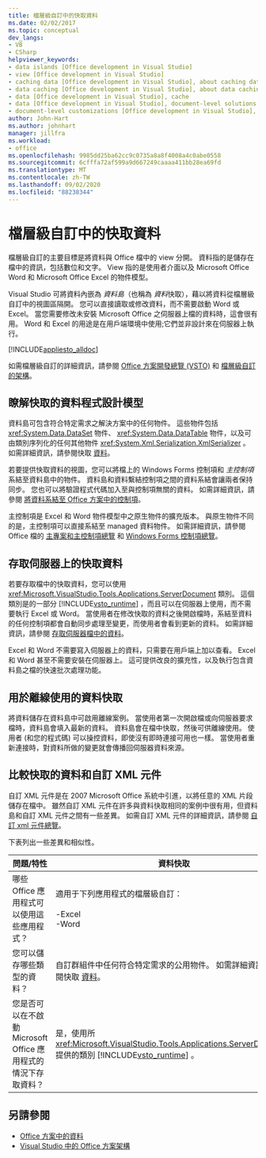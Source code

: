```yaml
---
title: 檔層級自訂中的快取資料
ms.date: 02/02/2017
ms.topic: conceptual
dev_langs:
- VB
- CSharp
helpviewer_keywords:
- data islands [Office development in Visual Studio]
- view [Office development in Visual Studio]
- caching data [Office development in Visual Studio], about caching data
- data caching [Office development in Visual Studio], about data caching
- data [Office development in Visual Studio], cache
- data [Office development in Visual Studio], document-level solutions
- document-level customizations [Office development in Visual Studio], data model
author: John-Hart
ms.author: johnhart
manager: jillfra
ms.workload:
- office
ms.openlocfilehash: 9985dd25ba62cc9c0735a8a8f4008a4c0abe0558
ms.sourcegitcommit: 6cfffa72af599a9d667249caaaa411bb28ea69fd
ms.translationtype: MT
ms.contentlocale: zh-TW
ms.lasthandoff: 09/02/2020
ms.locfileid: "88238344"
---
```

# <a name="cached-data-in-document-level-customizations"></a>檔層級自訂中的快取資料
  檔層級自訂的主要目標是將資料與 Office 檔中的 view 分開。 資料指的是儲存在檔中的資訊，包括數位和文字。 View 指的是使用者介面以及 Microsoft Office Word 和 Microsoft Office Excel 的物件模型。

 Visual Studio 可將資料內嵌為 *資料島*（也稱為 *資料*快取），藉以將資料從檔層級自訂中的視圖區隔開。 您可以直接讀取或修改資料，而不需要啟動 Word 或 Excel。 當您需要修改未安裝 Microsoft Office 之伺服器上檔的資料時，這會很有用。 Word 和 Excel 的用途是在用戶端環境中使用;它們並非設計來在伺服器上執行。

 [!INCLUDE[appliesto_alldoc](../vsto/includes/appliesto-alldoc-md.md)]

 如需檔層級自訂的詳細資訊，請參閱 [Office 方案開發總覽 &#40;VSTO&#41;](../vsto/office-solutions-development-overview-vsto.md) 和 [檔層級自訂的架構](../vsto/architecture-of-document-level-customizations.md)。

## <a name="understand-the-cached-data-programming-model"></a>瞭解快取的資料程式設計模型
 資料島可包含符合特定需求之解決方案中的任何物件。 這些物件包括 <xref:System.Data.DataSet> 物件、 <xref:System.Data.DataTable> 物件，以及可由類別序列化的任何其他物件 <xref:System.Xml.Serialization.XmlSerializer> 。 如需詳細資訊，請參閱快取 [資料](../vsto/caching-data.md)。

 若要提供快取資料的視圖，您可以將檔上的 Windows Forms 控制項和 *主控制項* 系結至資料島中的物件。 資料島和資料繫結控制項之間的資料系結會讓兩者保持同步。 您也可以將驗證程式代碼加入至與控制項無關的資料。 如需詳細資訊，請參閱 [將資料系結至 Office 方案中的控制項](../vsto/binding-data-to-controls-in-office-solutions.md)。

 主控制項是 Excel 和 Word 物件模型中之原生物件的擴充版本。 與原生物件不同的是，主控制項可以直接系結至 managed 資料物件。 如需詳細資訊，請參閱 Office 檔的 [主專案和主控制項總覽](../vsto/host-items-and-host-controls-overview.md) 和 [Windows Forms 控制項總覽](../vsto/windows-forms-controls-on-office-documents-overview.md)。

## <a name="access-cached-data-on-the-server"></a>存取伺服器上的快取資料
 若要存取檔中的快取資料，您可以使用 <xref:Microsoft.VisualStudio.Tools.Applications.ServerDocument> 類別。 這個類別是的一部分 [!INCLUDE[vsto_runtime](../vsto/includes/vsto-runtime-md.md)] ，而且可以在伺服器上使用，而不需要執行 Excel 或 Word。 當使用者在修改快取的資料之後開啟檔時，系結至資料的任何控制項都會自動同步處理至變更，而使用者會看到更新的資料。 如需詳細資訊，請參閱 [存取伺服器檔中的資料](../vsto/accessing-data-in-documents-on-the-server.md)。

 Excel 和 Word 不需要寫入伺服器上的資料，只需要在用戶端上加以查看。 Excel 和 Word 甚至不需要安裝在伺服器上。 這可提供改良的擴充性，以及執行包含資料島之檔的快速批次處理功能。

## <a name="data-caching-for-offline-use"></a>用於離線使用的資料快取
 將資料儲存在資料島中可啟用離線案例。 當使用者第一次開啟檔或向伺服器要求檔時，資料島會填入最新的資料。 資料島會在檔中快取，然後可供離線使用。 使用者 (和您的程式碼) 可以操控資料，即使沒有即時連接可用也一樣。 當使用者重新連接時，對資料所做的變更就會傳播回伺服器資料來源。

## <a name="cached-data-and-custom-xml-parts-compared"></a>比較快取的資料和自訂 XML 元件
 自訂 XML 元件是在 2007 Microsoft Office 系統中引進，以將任意的 XML 片段儲存在檔中。 雖然自訂 XML 元件在許多與資料快取相同的案例中很有用，但資料島和自訂 XML 元件之間有一些差異。 如需自訂 XML 元件的詳細資訊，請參閱 [自訂 xml 元件總覽](../vsto/custom-xml-parts-overview.md)。

 下表列出一些差異和相似性。

|問題/特性|資料快取|自訂 XML 元件|
|-|----------------|----------------------|
|哪些 Office 應用程式可以使用這些應用程式？|適用于下列應用程式的檔層級自訂：<br /><br /> -Excel<br />-Word|適用于下列應用程式的檔層級和應用層級方案：<br /><br /> -Excel<br />-PowerPoint<br />-Word|
|您可以儲存哪些類型的資料？|自訂群組件中任何符合特定需求的公用物件。 如需詳細資訊，請參閱快取 [資料](../vsto/caching-data.md)。|任何 XML 資料。|
|您是否可以在不啟動 Microsoft Office 應用程式的情況下存取資料？|是，使用所 <xref:Microsoft.VisualStudio.Tools.Applications.ServerDocument> 提供的類別 [!INCLUDE[vsto_runtime](../vsto/includes/vsto-runtime-md.md)] 。|是，使用命名空間中的類別 <xref:System.IO.Packaging> ，或使用 OPEN XML FORMAT SDK。|

## <a name="see-also"></a>另請參閱
- [Office 方案中的資料](../vsto/data-in-office-solutions.md)
- [Visual Studio 中的 Office 方案架構](../vsto/architecture-of-office-solutions-in-visual-studio.md)
